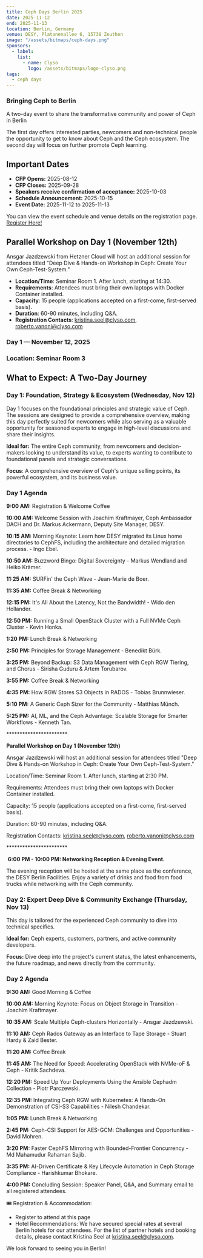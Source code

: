 ```yaml
---
title: Ceph Days Berlin 2025
date: 2025-11-12
end: 2025-11-13
location: Berlin, Germany
venue: DESY, Platanenallee 6, 15738 Zeuthen
image: "/assets/bitmaps/ceph-days.png"
sponsors:
  - label:
    list:
      - name: Clyso
        logo: /assets/bitmaps/logo-clyso.png
tags:
  - ceph days
---
```


### Bringing Ceph to Berlin

A two-day event to share the transformative community and power of Ceph in Berlin

The first day offers interested parties, newcomers and non-technical people the opportunity to get to know about Ceph and the Ceph ecosystem.
The second day will focus on further promote Ceph learning.

## Important Dates

- **CFP Opens:** 2025-08-12
- **CFP Closes:** 2025-09-28
- **Speakers receive confirmation of acceptance:** 2025-10-03
- **Schedule Announcement:** 2025-10-15
- **Event Date:** 2025-11-12 to 2025-11-13

You can view the event schedule and venue details on the registration page. <a class="button" href="https://luma.com/217aro8t">Register Here!</a>

## Parallel Workshop on Day 1 (November 12th)

Ansgar Jazdzewski from Hetzner Cloud will host an additional session for attendees titled "Deep Dive & Hands-on Workshop in Ceph: Create Your Own Ceph-Test-System."

- **Location/Time**: Seminar Room 1. After lunch, starting at 14:30.
- **Requirements**: Attendees must bring their own laptops with Docker Container installed.
- **Capacity**: 15 people (applications accepted on a first-come, first-served basis).
- **Duration**: 60-90 minutes, including Q&A.
- **Registration Contacts**: [kristina.seel@clyso.com](mailto:kristina.seel@clyso.com), [roberto.vanoni@clyso.com](mailto:roberto.vanoni@clyso.com)


<style>
table {
  width: 100%;
  border-collapse: collapse;
  table-layout: fixed;
  word-wrap: break-word;
}
th, td {
  border: 1px solid #ddd;
  padding: 12px;
  vertical-align: top;
  text-align: left;
}
th {
  background-color: #f8f8f8;
  font-weight: bold;
}
td {
  white-space: normal;
}
tr:nth-child(even) {
  background-color: #f9f9f9;
}
</style>

### Day 1 — November 12, 2025
### Location: Seminar Room 3

## ​What to Expect: A Two-Day Journey
### Day 1: Foundation, Strategy & Ecosystem (Wednesday, Nov 12)

​Day 1 focuses on the foundational principles and strategic value of Ceph. The sessions are designed to provide a comprehensive overview, making this day perfectly suited for newcomers while also serving as a valuable opportunity for seasoned experts to engage in high-level discussions and share their insights.

**​Ideal for:** The entire Ceph community, from newcomers and decision-makers looking to understand its value, to experts wanting to contribute to foundational panels and strategic conversations.

**​Focus**: A comprehensive overview of Ceph's unique selling points, its powerful ecosystem, and its business value.

### ​Day 1 Agenda

**​9:00 AM:** Registration & Welcome Coffee

**​10:00 AM:** Welcome Session with Joachim Kraftmayer, Ceph Ambassador DACH and Dr. Markus Ackermann, Deputy Site Manager, DESY.

**​10:15 AM:** Morning Keynote: Learn how DESY migrated its Linux home directories to CephFS, including the architecture and detailed migration process. - Ingo Ebel.

**​10:50 AM:** Buzzword Bingo: Digital Sovereignty -  Markus Wendland and Heiko Krämer.

**​11:25 AM:** SURFin' the Ceph Wave - Jean-Marie de Boer.

**​11:35 AM:** Coffee Break & Networking

**​12:15 PM:** It's All About the Latency, Not the Bandwidth! - Wido den Hollander.

**​12:50 PM:** Running a Small OpenStack Cluster with a Full NVMe Ceph Cluster -  Kevin Honka.

**​1:20 PM:** Lunch Break & Networking

**​2:50 PM:** Principles for Storage Management -  Benedikt Bürk.

**​3:25 PM:** Beyond Backup: S3 Data Management with Ceph RGW Tiering, and Chorus - Sirisha Guduru & Artem Torubarov.

**​3:55 PM:** Coffee Break & Networking

**​4:35 PM:** How RGW Stores S3 Objects in RADOS - Tobias Brunnwieser.

​**5:10 PM:** A Generic Ceph Sizer for the Community - Matthias Münch.

​**5:25 PM:** AI, ML, and the Ceph Advantage: Scalable Storage for Smarter Workflows - Kenneth Tan.

​***********************

**​Parallel Workshop on Day 1 (November 12th)**

​Ansgar Jazdzewski will host an additional session for attendees titled "Deep Dive & Hands-on Workshop in Ceph: Create Your Own Ceph-Test-System."

​Location/Time: Seminar Room 1. After lunch, starting at 2:30 PM.

​Requirements: Attendees must bring their own laptops with Docker Container installed.

​Capacity: 15 people (applications accepted on a first-come, first-served basis).

​Duration: 60-90 minutes, including Q&A.

​Registration Contacts: kristina.seel@clyso.com, roberto.vanoni@clyso.com 

​***********************

​
**6:00 PM - 10:00 PM: Networking Reception & Evening Event.** 

​The evening reception will be hosted at the same place as the conference, the DESY Berlin Facilities. Enjoy a variety of drinks and food from food trucks while networking with the Ceph community.

### Day 2: Expert Deep Dive & Community Exchange (Thursday, Nov 13)
​This day is tailored for the experienced Ceph community to dive into technical specifics.

**​Ideal for:** Ceph experts, customers, partners, and active community developers.

​**Focus:** Dive deep into the project's current status, the latest enhancements, the future roadmap, and news directly from the community.

### ​Day 2 Agenda

**​9:30 AM:** Good Morning & Coffee

**​10:00 AM:** Morning Keynote: Focus on Object Storage in Transition - Joachim Kraftmayer.

**​10:35 AM:** Scale Multiple Ceph-clusters Horizontally - Ansgar Jazdzewski.

**​11:10 AM:** Ceph Rados Gateway as an Interface to Tape Storage - Stuart Hardy & Zaid Bester.

**​11:20 AM:** Coffee Break

**​11:45 AM:** The Need for Speed: Accelerating OpenStack with NVMe-oF & Ceph - Kritik Sachdeva.

**​12:20 PM:** Speed Up Your Deployments Using the Ansible Cephadm Collection - Piotr Parczewski.

​**12:35 PM:** Integrating Ceph RGW with Kubernetes: A Hands-On Demonstration of CSI-S3 Capabilities - Nilesh Chandekar.

**​1:05 PM:** Lunch Break & Networking

**​2:45 PM:** Ceph-CSI Support for AES-GCM: Challenges and Opportunities - David Mohren.

**​3:20 PM:** Faster CephFS Mirroring with Bounded-Frontier Concurrency - Md Mahamudur Rahaman Sajib.

**​3:35 PM:** AI-Driven Certificate & Key Lifecycle Automation in Ceph Storage Compliance - Harishkumar Bhokare.

**​4:00 PM:** Concluding Session: Speaker Panel, Q&A, and Summary email to all registered attendees.

​🎟️ Registration & Accommodation:
- ​Register to attend at this page
- Hotel Recommendations: We have secured special rates at several Berlin hotels for our attendees. For the list of partner hotels and booking details, please contact Kristina Seel at kristina.seel@clyso.com.

​We look forward to seeing you in Berlin!


